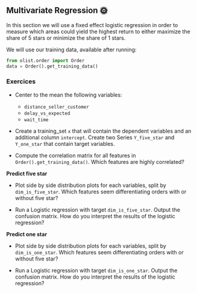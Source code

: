## Multivariate Regression 🌞

In this section we will use a fixed effect logistic regression in order to measure which areas could yield the highest return to either maximize the share of 5 stars or minimize the share of 1 stars. 

We will use our training data, available after running: 

```python 
from olist.order import Order
data = Order().get_training_data()
```

### Exercices

- Center to the mean the following variables: 
  
  - `distance_seller_customer` 
  - `delay_vs_expected`
  - `wait_time`
  
- Create a training_set `x` that will contain the dependent variables and an additional column `intercept`. Create two Series `Y_five_star` and `Y_one_star` that contain target variables.
  
- Compute the correlation matrix for all features in `Order().get_training_data()`. Which features are highly correlated? 

**Predict five star**

- Plot side by side distribution plots for each variables, split by `dim_is_five_star`. Which features seem differentiating orders with or without five star? 

- Run a Logistic regression with target `dim_is_five_star`. Output the confusion matrix. How do you interpret the results of the logistic regression? 

**Predict one star**

- Plot side by side distribution plots for each variables, split by `dim_is_one_star`. Which features seem differentiating orders with or without five star? 

- Run a Logistic regression with target `dim_is_one_star`. Output the confusion matrix. How do you interpret the results of the logistic regression? 
